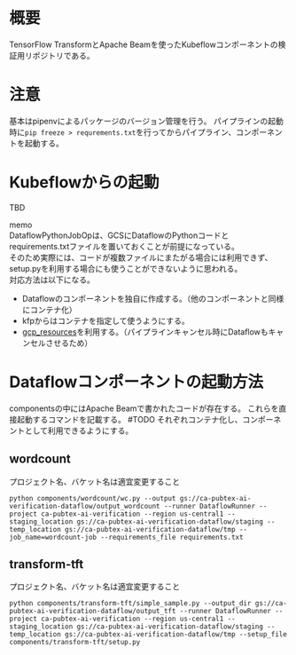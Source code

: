 # 概要
TensorFlow TransformとApache Beamを使ったKubeflowコンポーネントの検証用リポジトリである。


# 注意
基本はpipenvによるパッケージのバージョン管理を行う。
パイプラインの起動時に`pip freeze > requrements.txt`を行ってからパイプライン、コンポーネントを起動する。

# Kubeflowからの起動
TBD

memo  
DataflowPythonJobOpは、GCSにDataflowのPythonコードとrequirements.txtファイルを置いておくことが前提になっている。  
そのため実際には、コードが複数ファイルにまたがる場合には利用できず、setup.pyを利用する場合にも使うことができないように思われる。  
対応方法は以下になる。
- Dataflowのコンポーネントを独自に作成する。（他のコンポーネントと同様にコンテナ化）
- kfpからはコンテナを指定して使うようにする。
- [gcp_resources](https://cloud.google.com/vertex-ai/docs/pipelines/build-own-components?hl=ja)を利用する。（パイプラインキャンセル時にDataflowもキャンセルさせるため）


# Dataflowコンポーネントの起動方法
componentsの中にはApache Beamで書かれたコードが存在する。
これらを直接起動するコマンドを記載する。
#TODO それぞれコンテナ化し、コンポーネントとして利用できるようにする。

## wordcount
プロジェクト名、バケット名は適宜変更すること
```
python components/wordcount/wc.py --output gs://ca-pubtex-ai-verification-dataflow/output_wordcount --runner DataflowRunner --project ca-pubtex-ai-verification --region us-central1 --staging_location gs://ca-pubtex-ai-verification-dataflow/staging --temp_location gs://ca-pubtex-ai-verification-dataflow/tmp --job_name=wordcount-job --requirements_file requirements.txt
```

## transform-tft
プロジェクト名、バケット名は適宜変更すること
```
python components/transform-tft/simple_sample.py --output_dir gs://ca-pubtex-ai-verification-dataflow/output_tft --runner DataflowRunner --project ca-pubtex-ai-verification --region us-central1 --staging_location gs://ca-pubtex-ai-verification-dataflow/staging --temp_location gs://ca-pubtex-ai-verification-dataflow/tmp --setup_file components/transform-tft/setup.py
```

